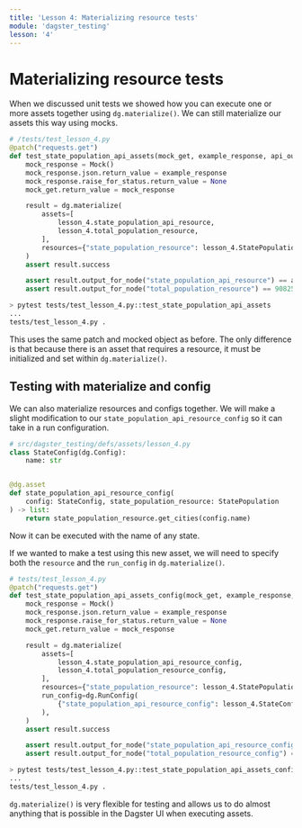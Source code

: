 ```yaml
---
title: 'Lesson 4: Materializing resource tests'
module: 'dagster_testing'
lesson: '4'
---
```


# Materializing resource tests

When we discussed unit tests we showed how you can execute one or more assets together using `dg.materialize()`. We can still materialize our assets this way using mocks.

```python
# /tests/test_lesson_4.py
@patch("requests.get")
def test_state_population_api_assets(mock_get, example_response, api_output):
    mock_response = Mock()
    mock_response.json.return_value = example_response
    mock_response.raise_for_status.return_value = None
    mock_get.return_value = mock_response

    result = dg.materialize(
        assets=[
            lesson_4.state_population_api_resource,
            lesson_4.total_population_resource,
        ],
        resources={"state_population_resource": lesson_4.StatePopulation()},
    )
    assert result.success

    assert result.output_for_node("state_population_api_resource") == api_output
    assert result.output_for_node("total_population_resource") == 9082539

```

```bash
> pytest tests/test_lesson_4.py::test_state_population_api_assets
...
tests/test_lesson_4.py .                                                          [100%]
```

This uses the same patch and mocked object as before. The only difference is that because there is an asset that requires a resource, it must be initialized and set within `dg.materialize()`.

## Testing with materialize and config

We can also materialize resources and configs together. We will make a slight modification to our `state_population_api_resource_config` so it can take in a run configuration.

```python
# src/dagster_testing/defs/assets/lesson_4.py
class StateConfig(dg.Config):
    name: str


@dg.asset
def state_population_api_resource_config(
    config: StateConfig, state_population_resource: StatePopulation
) -> list:
    return state_population_resource.get_cities(config.name)
```

Now it can be executed with the name of any state.

If we wanted to make a test using this new asset, we will need to specify both the `resource` and the `run_config` in `dg.materialize()`.

```python
# tests/test_lesson_4.py
@patch("requests.get")
def test_state_population_api_assets_config(mock_get, example_response, api_output):
    mock_response = Mock()
    mock_response.json.return_value = example_response
    mock_response.raise_for_status.return_value = None
    mock_get.return_value = mock_response

    result = dg.materialize(
        assets=[
            lesson_4.state_population_api_resource_config,
            lesson_4.total_population_resource_config,
        ],
        resources={"state_population_resource": lesson_4.StatePopulation()},
        run_config=dg.RunConfig(
            {"state_population_api_resource_config": lesson_4.StateConfig(name="ny")}
        ),
    )
    assert result.success

    assert result.output_for_node("state_population_api_resource_config") == api_output
    assert result.output_for_node("total_population_resource_config") == 9082539
```

```bash
> pytest tests/test_lesson_4.py::test_state_population_api_assets_config
...
tests/test_lesson_4.py .                                                          [100%]
```

`dg.materialize()` is very flexible for testing and allows us to do almost anything that is possible in the Dagster UI when executing assets.